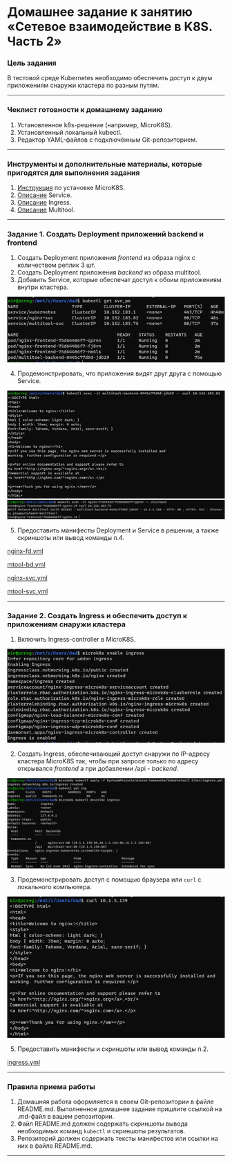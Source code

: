 # Домашнее задание к занятию «Сетевое взаимодействие в K8S. Часть 2»

### Цель задания

В тестовой среде Kubernetes необходимо обеспечить доступ к двум приложениям снаружи кластера по разным путям.

------

### Чеклист готовности к домашнему заданию

1. Установленное k8s-решение (например, MicroK8S).
2. Установленный локальный kubectl.
3. Редактор YAML-файлов с подключённым Git-репозиторием.

------

### Инструменты и дополнительные материалы, которые пригодятся для выполнения задания

1. [Инструкция](https://microk8s.io/docs/getting-started) по установке MicroK8S.
2. [Описание](https://kubernetes.io/docs/concepts/services-networking/service/) Service.
3. [Описание](https://kubernetes.io/docs/concepts/services-networking/ingress/) Ingress.
4. [Описание](https://github.com/wbitt/Network-MultiTool) Multitool.

------

### Задание 1. Создать Deployment приложений backend и frontend

1. Создать Deployment приложения _frontend_ из образа nginx с количеством реплик 3 шт.
2. Создать Deployment приложения _backend_ из образа multitool.
3. Добавить Service, которые обеспечат доступ к обоим приложениям внутри кластера. 

![4.png](img%2F4.png)

4. Продемонстрировать, что приложения видят друг друга с помощью Service.

![4nginx.png](img%2F4nginx.png)
![4multitool.png](img%2F4multitool.png)

5. Предоставить манифесты Deployment и Service в решении, а также скриншоты или вывод команды п.4.

[nginx-fd.yml](src%2Fnginx-fd.yml)

[mtool-bd.yml](src%2Fmtool-bd.yml)

[nginx-svc.yml](src%2Fnginx-svc.yml)

[mtool-svc.yml](src%2Fmtool-svc.yml)

------

### Задание 2. Создать Ingress и обеспечить доступ к приложениям снаружи кластера

1. Включить Ingress-controller в MicroK8S.

![ingresson.png](img%2Fingresson.png)

2. Создать Ingress, обеспечивающий доступ снаружи по IP-адресу кластера MicroK8S так, чтобы при запросе только по адресу открывался _frontend_ а при добавлении /api - _backend_.

![22.png](img%2F22.png)

3. Продемонстрировать доступ с помощью браузера или `curl` с локального компьютера.

![23.png](img%2F23.png)

5. Предоставить манифесты и скриншоты или вывод команды п.2.

[ingress.yml](src%2Fingress.yml)

------

### Правила приема работы

1. Домашняя работа оформляется в своем Git-репозитории в файле README.md. Выполненное домашнее задание пришлите ссылкой на .md-файл в вашем репозитории.
2. Файл README.md должен содержать скриншоты вывода необходимых команд `kubectl` и скриншоты результатов.
3. Репозиторий должен содержать тексты манифестов или ссылки на них в файле README.md.

------

